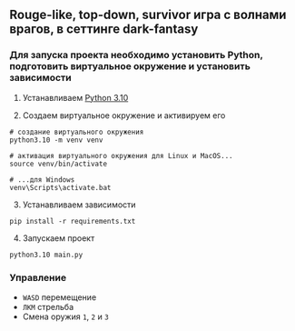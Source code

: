 ## Rouge-like, top-down, survivor игра с волнами врагов, в сеттинге dark-fantasy

### Для запуска проекта необходимо установить Python, подготовить виртуальное окружение и установить зависимости

1. Устанавливаем [Python 3.10](https://www.python.org/downloads/)

2. Создаем виртуальное окружение и активируем его
```
# создание виртуального окружения
python3.10 -m venv venv

# активация виртуального окружения для Linux и MacOS...
source venv/bin/activate

# ...для Windows
venv\Scripts\activate.bat
```
3. Устанавливаем зависимости
```
pip install -r requirements.txt
```
4. Запускаем проект
```
python3.10 main.py
```

### Управление
- `WASD` перемещение
- `ЛКМ` стрельба
- Смена оружия `1`, `2` и `3`
